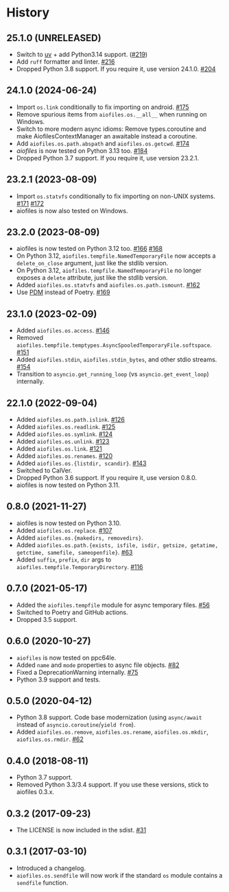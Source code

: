 # History

## 25.1.0 (UNRELEASED)

- Switch to [uv](https://docs.astral.sh/uv/) + add Python3.14 support.
  ([#219](https://github.com/Tinche/aiofiles/pull/219))
- Add `ruff` formatter and linter.
  [#216](https://github.com/Tinche/aiofiles/pull/216)
- Dropped Python 3.8 support. If you require it, use version 24.1.0.
  [#204](https://github.com/Tinche/aiofiles/pull/204)

## 24.1.0 (2024-06-24)

- Import `os.link` conditionally to fix importing on android.
  [#175](https://github.com/Tinche/aiofiles/issues/175)
- Remove spurious items from `aiofiles.os.__all__` when running on Windows.
- Switch to more modern async idioms: Remove types.coroutine and make AiofilesContextManager an awaitable instead a coroutine.
- Add `aiofiles.os.path.abspath` and `aiofiles.os.getcwd`.
  [#174](https://github.com/Tinche/aiofiles/issues/181)
- _aiofiles_ is now tested on Python 3.13 too.
  [#184](https://github.com/Tinche/aiofiles/pull/184)
- Dropped Python 3.7 support. If you require it, use version 23.2.1.

## 23.2.1 (2023-08-09)

- Import `os.statvfs` conditionally to fix importing on non-UNIX systems.
  [#171](https://github.com/Tinche/aiofiles/issues/171) [#172](https://github.com/Tinche/aiofiles/pull/172)
- aiofiles is now also tested on Windows.

## 23.2.0 (2023-08-09)

- aiofiles is now tested on Python 3.12 too.
  [#166](https://github.com/Tinche/aiofiles/issues/166) [#168](https://github.com/Tinche/aiofiles/pull/168)
- On Python 3.12, `aiofiles.tempfile.NamedTemporaryFile` now accepts a `delete_on_close` argument, just like the stdlib version.
- On Python 3.12, `aiofiles.tempfile.NamedTemporaryFile` no longer exposes a `delete` attribute, just like the stdlib version.
- Added `aiofiles.os.statvfs` and `aiofiles.os.path.ismount`.
  [#162](https://github.com/Tinche/aiofiles/pull/162)
- Use [PDM](https://pdm.fming.dev/latest/) instead of Poetry.
  [#169](https://github.com/Tinche/aiofiles/pull/169)

## 23.1.0 (2023-02-09)

- Added `aiofiles.os.access`.
  [#146](https://github.com/Tinche/aiofiles/pull/146)
- Removed `aiofiles.tempfile.temptypes.AsyncSpooledTemporaryFile.softspace`.
  [#151](https://github.com/Tinche/aiofiles/pull/151)
- Added `aiofiles.stdin`, `aiofiles.stdin_bytes`, and other stdio streams.
  [#154](https://github.com/Tinche/aiofiles/pull/154)
- Transition to `asyncio.get_running_loop` (vs `asyncio.get_event_loop`) internally.

## 22.1.0 (2022-09-04)

- Added `aiofiles.os.path.islink`.
  [#126](https://github.com/Tinche/aiofiles/pull/126)
- Added `aiofiles.os.readlink`.
  [#125](https://github.com/Tinche/aiofiles/pull/125)
- Added `aiofiles.os.symlink`.
  [#124](https://github.com/Tinche/aiofiles/pull/124)
- Added `aiofiles.os.unlink`.
  [#123](https://github.com/Tinche/aiofiles/pull/123)
- Added `aiofiles.os.link`.
  [#121](https://github.com/Tinche/aiofiles/pull/121)
- Added `aiofiles.os.renames`.
  [#120](https://github.com/Tinche/aiofiles/pull/120)
- Added `aiofiles.os.{listdir, scandir}`.
  [#143](https://github.com/Tinche/aiofiles/pull/143)
- Switched to CalVer.
- Dropped Python 3.6 support. If you require it, use version 0.8.0.
- aiofiles is now tested on Python 3.11.

## 0.8.0 (2021-11-27)

- aiofiles is now tested on Python 3.10.
- Added `aiofiles.os.replace`.
  [#107](https://github.com/Tinche/aiofiles/pull/107)
- Added `aiofiles.os.{makedirs, removedirs}`.
- Added `aiofiles.os.path.{exists, isfile, isdir, getsize, getatime, getctime, samefile, sameopenfile}`.
  [#63](https://github.com/Tinche/aiofiles/pull/63)
- Added `suffix`, `prefix`, `dir` args to `aiofiles.tempfile.TemporaryDirectory`.
  [#116](https://github.com/Tinche/aiofiles/pull/116)

## 0.7.0 (2021-05-17)

- Added the `aiofiles.tempfile` module for async temporary files.
  [#56](https://github.com/Tinche/aiofiles/pull/56)
- Switched to Poetry and GitHub actions.
- Dropped 3.5 support.

## 0.6.0 (2020-10-27)

- `aiofiles` is now tested on ppc64le.
- Added `name` and `mode` properties to async file objects.
  [#82](https://github.com/Tinche/aiofiles/pull/82)
- Fixed a DeprecationWarning internally.
  [#75](https://github.com/Tinche/aiofiles/pull/75)
- Python 3.9 support and tests.

## 0.5.0 (2020-04-12)

- Python 3.8 support. Code base modernization (using `async/await` instead of `asyncio.coroutine`/`yield from`).
- Added `aiofiles.os.remove`, `aiofiles.os.rename`, `aiofiles.os.mkdir`, `aiofiles.os.rmdir`.
  [#62](https://github.com/Tinche/aiofiles/pull/62)

## 0.4.0 (2018-08-11)

- Python 3.7 support.
- Removed Python 3.3/3.4 support. If you use these versions, stick to aiofiles 0.3.x.

## 0.3.2 (2017-09-23)

- The LICENSE is now included in the sdist.
  [#31](https://github.com/Tinche/aiofiles/pull/31)

## 0.3.1 (2017-03-10)

- Introduced a changelog.
- `aiofiles.os.sendfile` will now work if the standard `os` module contains a `sendfile` function.
